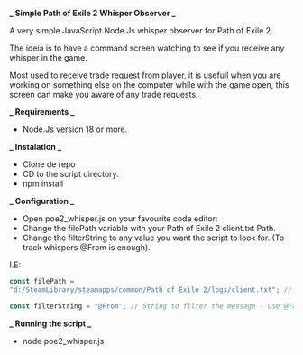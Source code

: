 **_ Simple Path of Exile 2 Whisper Observer _**

A very simple JavaScript Node.Js whisper observer for Path of Exile 2.

The ideia is to have a command screen watching to see if you receive any whisper in the game.

Most used to receive trade request from player, it is usefull when you are working on something else on the computer while with the game open, this screen can make you aware of any trade requests.

**_ Requirements _**

- Node.Js version 18 or more.

**_ Instalation _**

- Clone de repo
- CD to the script directory.
- npm install

**_ Configuration _**

- Open poe2_whisper.js on your favourite code editor:
- Change the filePath variable with your Path of Exile 2 client.txt Path.
- Change the filterString to any value you want the script to look for. (To track whispers @From is enough).

I.E:

```JavaScript
const filePath =
"d:/SteamLibrary/steamapps/common/Path of Exile 2/logs/client.txt"; // Replace with your Path of Exile 2 file path

const filterString = "@From"; // String to filter the message - Use @From to filter whispers
```

**_ Running the script _**

- node poe2_whisper.js
